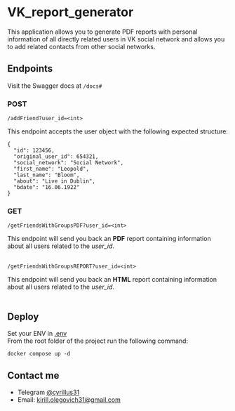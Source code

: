 # VK_report_generator
This application allows you to generate PDF reports with personal information of all directly related users in VK social network and allows you to add related contacts from other social networks.

## Endpoints

Visit the Swagger docs at `/docs#`

### POST

`/addFriend?user_id=<int>`

This endpoint accepts the user object with the following expected structure:

```
{
  "id": 123456,
  "original_user_id": 654321,
  "social_network": "Social Network",
  "first_name": "Leopold",
  "last_name": "Bloom",
  "about": "Live in Dublin",
  "bdate": "16.06.1922"
}
```

### GET

`/getFriendsWithGroupsPDF?user_id=<int>`

This endpoint will send you back an **PDF** report containing information about all users related to the *user_id*. </br></br>


`/getFriendsWithGroupsREPORT?user_id=<int>`

This endpoint will send you back an **HTML** report containing information about all users related to the *user_id*.</br></br>


## Deploy

Set your ENV in [.env](/.env.example)  
From the root folder of the project run the following command:

```console
docker compose up -d
```

## Contact me

- Telegram [@cyrillus31](https://t.me/cyrillus31)  
- Email: [kirill.olegovich31@gmail.com](kirill.olegovich31@gmail.com)